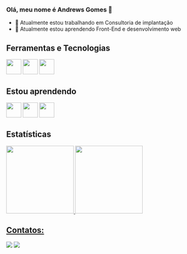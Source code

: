 ### Olá, meu nome é Andrews Gomes 👋

- 🔭 Atualmente estou trabalhando em Consultoria de implantação
- 🌱 Atualmente estou aprendendo Front-End e desenvolvimento web

## Ferramentas e Tecnologias

<img loading="lazy" src="https://cdn.jsdelivr.net/gh/devicons/devicon/icons/vscode/vscode-original.svg" width="40" height="40"/>    <img loading="lazy" src="https://cdn.jsdelivr.net/gh/devicons/devicon/icons/git/git-original.svg" width="40" height="40"/>    <img loading="lazy" src="https://cdn.jsdelivr.net/gh/devicons/devicon/icons/nodejs/nodejs-original.svg" width="40" height="40"/>   

## Estou aprendendo

<img loading="lazy" src="https://cdn.jsdelivr.net/gh/devicons/devicon/icons/javascript/javascript-original.svg" width="40" height="40"/>    <img loading="lazy" src="https://cdn.jsdelivr.net/gh/devicons/devicon/icons/html5/html5-original.svg" width="40" height="40"/>    <img loading="lazy" src="https://cdn.jsdelivr.net/gh/devicons/devicon/icons/css3/css3-original.svg" width="40" height="40"/>

## Estatísticas

<div>
<a href="https://github.com/andrewsga89">
<img loading="lazy" height="180em" src="https://github-readme-stats.vercel.app/api/top-langs/?username=andrewsga89&layout=compact&langs_count=7&theme=tokyonight"/>
<img loading="lazy" height="180em" src="https://github-readme-stats.vercel.app/api?username=andrewsga89&show_icons=true&theme=tokyonight&include_all_commits=true&count_private=true"/>
</div>
  
## Contatos:

<div>
<a href = "mailto:andrews.ga89@gmail.com"><img loading="lazy" src="https://img.shields.io/badge/Gmail-D14836?style=for-the-badge&logo=gmail&logoColor=white" target="_blank"></a>
<a href="https://www.linkedin.com/in/andrews-gomes-de-alcântara-626a459a" target="_blank"><img loading="lazy" src="https://img.shields.io/badge/-LinkedIn-%230077B5?style=for-the-badge&logo=linkedin&logoColor=white" target="_blank"></a>   
</div>
